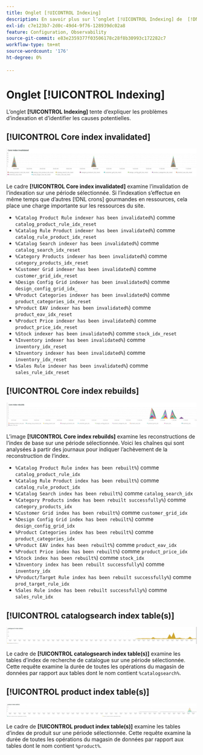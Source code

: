 ```yaml
---
title: Onglet [!UICONTROL Indexing]
description: En savoir plus sur l’onglet [!UICONTROL Indexing] de  [!DNL Observation for Adobe Commerce].
exl-id: c7e123b7-2d0c-49d4-9f76-128939dc02a8
feature: Configuration, Observability
source-git-commit: e83e2359377f03506178c28f8b30993c172282c7
workflow-type: tm+mt
source-wordcount: '176'
ht-degree: 0%

---
```


# Onglet [!UICONTROL Indexing]

L’onglet **[!UICONTROL Indexing]** tente d’expliquer les problèmes d’indexation et d’identifier les causes potentielles.

## [!UICONTROL Core index invalidated]

![Index principal invalidé](../../assets/tools/observation-for-adobe-commerce/indexing-tab-1.jpg)

Le cadre **[!UICONTROL Core index invalidated]** examine l’invalidation de l’indexation sur une période sélectionnée. Si l’indexation s’effectue en même temps que d’autres [!DNL crons] gourmandes en ressources, cela place une charge importante sur les ressources du site.

* `%Catalog Product Rule indexer has been invalidated%`) comme `catalog_product_rule_idx_reset`
* `%Catalog Rule Product indexer has been invalidated%`) comme `catalog_rule_product_idx_reset`
* `%Catalog Search indexer has been invalidated%`) comme `catalog_search_idx_reset`
* `%Category Products indexer has been invalidated%`) comme `category_products_idx_reset`
* `%Customer Grid indexer has been invalidated%`) comme `customer_grid_idx_reset`
* `%Design Config Grid indexer has been invalidated%`) comme `design_config_grid_idx_`
* `%Product Categories indexer has been invalidated%`) comme `product_categories_idx_reset`
* `%Product EAV indexer has been invalidated%`) comme `product_eav_idx_reset`
* `%Product Price indexer has been invalidated%`) comme `product_price_idx_reset`
* `%Stock indexer has been invalidated%`) comme `stock_idx_reset`
* `%Inventory indexer has been invalidated%`) comme `inventory_idx_reset`
* `%Inventory indexer has been invalidated%`) comme `inventory_idx_reset`
* `%Sales Rule indexer has been invalidated%`) comme `sales_rule_idx_reset`

## [!UICONTROL Core index rebuilds]

![Reconstructions de l’index de base](../../assets/tools/observation-for-adobe-commerce/indexing-tab-2.jpg)

L’image **[!UICONTROL Core index rebuilds]** examine les reconstructions de l’index de base sur une période sélectionnée. Voici les chaînes qui sont analysées à partir des journaux pour indiquer l’achèvement de la reconstruction de l’index.

* `%Catalog Product Rule index has been rebuilt%`) comme `catalog_product_rule_idx`
* `%Catalog Rule Product index has been rebuilt%`) comme `catalog_rule_product_idx`
* `%Catalog Search index has been rebuilt%`) comme `catalog_search_idx`
* `%Category Products index has been rebuilt successfully%`) comme `category_products_idx`
* `%Customer Grid index has been rebuilt%`) comme `customer_grid_idx`
* `%Design Config Grid index has been rebuilt%`) comme `design_config_grid_idx`
* `%Product Categories index has been rebuilt%`) comme `product_categories_idx`
* `%Product EAV index has been rebuilt%`) comme `product_eav_idx`
* `%Product Price index has been rebuilt%`) comme `product_price_idx`
* `%Stock index has been rebuilt%`) comme `stock_idx`
* `%Inventory index has been rebuilt successfully%`) comme `inventory_idx`
* `%Product/Target Rule index has been rebuilt successfully%`) comme `prod_target_rule_idx`
* `%Sales Rule index has been rebuilt successfully%`) comme `sales_rule_idx`


## [!UICONTROL catalogsearch index table(s)]

![table(s) d&#39;index catalogsearch](../../assets/tools/observation-for-adobe-commerce/indexing-tab-3.jpg)

Le cadre de **[!UICONTROL catalogsearch index table(s)]** examine les tables d’index de recherche de catalogue sur une période sélectionnée. Cette requête examine la durée de toutes les opérations du magasin de données par rapport aux tables dont le nom contient `%catalogsearch%`.

## [!UICONTROL product index table(s)]

![table(s) d’index de produit)](../../assets/tools/observation-for-adobe-commerce/indexing-tab-4.jpg)

Le cadre de **[!UICONTROL product index table(s)]** examine les tables d’index de produit sur une période sélectionnée. Cette requête examine la durée de toutes les opérations du magasin de données par rapport aux tables dont le nom contient `%product%`.
